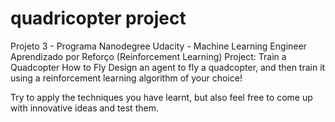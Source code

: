 # quadricopter project
Projeto 3 - Programa Nanodegree Udacity - Machine Learning Engineer 
Aprendizado por Reforço (Reinforcement Learning)
Project: Train a Quadcopter How to Fly
Design an agent to fly a quadcopter, and then train it using a reinforcement learning algorithm of your choice!

Try to apply the techniques you have learnt, but also feel free to come up with innovative ideas and test them.
